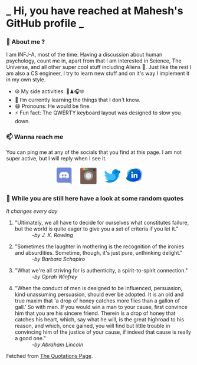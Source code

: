 # **_ Hi, you have reached at Mahesh's GitHub profile _**
### 🌸 About me ?
I am INFJ-A, most of the time. Having a discussion about human psychology, count me in, apart from that I am interested in Science, The Universe, and all other super cool stuff including Aliens 🤫. Just like the rest I am also a CS engineer, I try to learn new stuff and on it's way I implement it in my own style. 
- ☮ My side activities: 🎨♟🎧🌐
- 🌱 I’m currently learning the things that I don't know.
- 😄 Pronouns: He would be fine.
- ⚡ Fun fact: The QWERTY keyboard layout was designed to slow you down.

### 📫 Wanna reach me
You can ping me at any of the socials that you find at this page. I am not super active, but I will reply when I see it.
<p align="center">
<a href="https://discordapp.com/users/733328856957714472"><img src="./Assets/Papirus-Team-Papirus-Apps-Discord.svg" height="50px" width="50px" ></a>&nbsp; &nbsp;  
<a href ="https://instagram.com/obl1v_on"><img src="./Assets/Papirus-Team-Papirus-Apps-Instagram.svg" height="50px" width="50px" ></a>&nbsp;  &nbsp; 
<a href ="https://twitter.com/MaheshN2000"><img src="./Assets/Papirus-Team-Papirus-Apps-Twitter.svg" height ="50px" width="50px" ></a>&nbsp;
<a href ="https://linkedin.com/in/mahesh2000"><img src="./Assets/in.png" height ="50px" width="50px" ></a>

</p>



### 🔰 While you are still here have a look at some random quotes
*It changes every day*

<!-- BLOG-POST-LIST:START -->
 1.  "Ultimately, we all have to decide for ourselves what constitutes failure, but the world is quite eager to give you a set of criteria if you let it." <br> &emsp;&emsp;&emsp; <i>-by J. K. Rowling</i> 

 2.  "Sometimes the laughter in mothering is the recognition of the ironies and absurdities. Sometime, though, it's just pure, unthinking delight." <br> &emsp;&emsp;&emsp; <i>-by Barbara Schapiro</i> 

 3.  "What we're all striving for is authenticity, a spirit-to-spirit connection." <br> &emsp;&emsp;&emsp; <i>-by Oprah Winfrey</i> 

 4.  "When the conduct of men is designed to be influenced, persuasion, kind unassuming persuasion, should ever be adopted. It is an old and true maxim that 'a drop of honey catches more flies than a gallon of gall.' So with men. If you would win a man to your cause, first convince him that you are his sincere friend. Therein is a drop of honey that catches his heart, which, say what he will, is the great highroad to his reason, and which, once gained, you will find but little trouble in convincing him of the justice of your cause, if indeed that cause is really a good one." <br> &emsp;&emsp;&emsp; <i>-by Abraham Lincoln</i> 
<!-- BLOG-POST-LIST:END -->
Fetched from <a href="http://www.quotationspage.com/data/mqotd.rss"> The Quotations Page</a>.
<!-- The above quotes are fetched from " http://www.quotationspage.com/data/mqotd.rss " and the github action used was gautamkrishnar/blog-post-workflow@master -->
